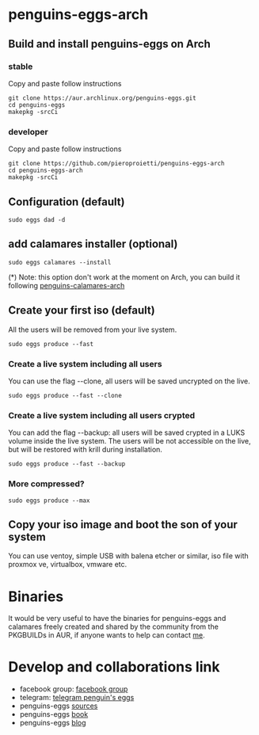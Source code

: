 # penguins-eggs-arch

## Build and install penguins-eggs on Arch

### stable
Copy and paste follow instructions 
```
git clone https://aur.archlinux.org/penguins-eggs.git
cd penguins-eggs
makepkg -srcCi
```
### developer
Copy and paste follow instructions 
```
git clone https://github.com/pieroproietti/penguins-eggs-arch
cd penguins-eggs-arch
makepkg -srcCi
```


## Configuration (default)

```sudo eggs dad -d```

## add calamares installer (optional)
```sudo eggs calamares --install```

(*) Note: this option don't work at the moment on Arch, you can build it following [penguins-calamares-arch](https://github.com/pieroproietti/penguins-calamares-arch)

## Create your first iso (default)
All the users will be removed from your live system.

```sudo eggs produce --fast```

### Create a live system including all users
You can use the flag --clone, all users will be saved uncrypted on the live.

```sudo eggs produce --fast --clone```

### Create a live system including all users crypted

You can add the flag --backup: all users will be saved crypted in a LUKS volume inside the live system. The users will be not accessible on the live, but will be restored with krill during installation.

```sudo eggs produce --fast --backup```

### More compressed?

```sudo eggs produce --max``` 



## Copy your iso image and boot the son of your system
You can use ventoy, simple USB with balena etcher or similar, iso file with proxmox ve, virtualbox, vmware etc.

# Binaries
It would be very useful to have the binaries for penguins-eggs and calamares freely created and shared by the community from the PKGBUILDs in AUR, if anyone wants to help can contact [me](https://t.me/penguins_eggs).

# Develop and collaborations link
* facebook group: [facebook group](https://www.facebook.com/groups/128861437762355)
* telegram: [telegram penguin's eggs](https://web.telegram.org/z/#-1447280458)
* penguins-eggs [sources](https://github.com/pieroproietti/penguins-eggs)
* penguins-eggs [book](https://penguins-eggs.net/book/)
* penguins-eggs [blog](https://penguins-eggs.net)